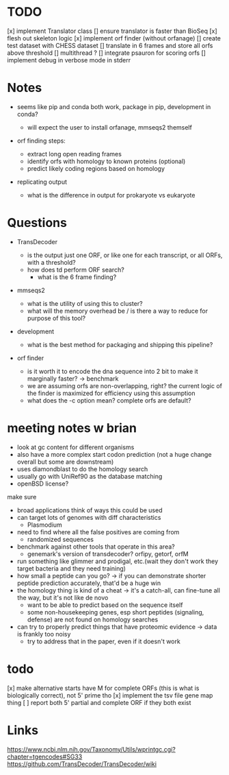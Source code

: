  
# TODO
[x] implement Translator class
    [] ensure translator is faster than BioSeq 
[x] flesh out skeleton logic
[x] implement orf finder (without orfanage)
    [] create test dataset with CHESS dataset
    [] translate in 6 frames and store all orfs above threshold
    [] multithread ? 
[] integrate psauron for scoring orfs
[] implement debug in verbose mode in stderr

# Notes
- seems like pip and conda both work, package in pip, development in conda?
    - will expect the user to install orfanage, mmseqs2 themself

- orf finding steps:
    - extract long open reading frames
    - identify orfs with homology to known proteins (optional)
    - predict likely coding regions based on homology

- replicating output
    - what is the difference in output for prokaryote vs eukaryote
    

# Questions
- TransDecoder
    - is the output just one ORF, or like one for each transcript, or all ORFs, with a threshold?
    - how does td perform ORF search? 
        - what is the 6 frame finding? 

- mmseqs2
    - what is the utility of using this to cluster?
    - what will the memory overhead be / is there a way to reduce for purpose of this tool? 

- development
    - what is the best method for packaging and shipping this pipeline?

- orf finder
    - is it worth it to encode the dna sequence into 2 bit to make it marginally faster? -> benchmark
    - we are assuming orfs are non-overlapping, right? the current logic of the finder is maximized for efficiency using this assumption
    - what does the -c option mean? complete orfs are default?

# meeting notes w brian

- look at gc content for different organisms 
- also have a more complex start codon prediction (not a huge change overall but some are downstream)
- uses diamondblast to do the homology search
- usually go with UniRef90 as the database matching
- openBSD license?

make sure
- broad applications think of ways this could be used
- can target lots of genomes with diff characteristics
    - Plasmodium
- need to find where all the false positives are coming from
    - randomized sequences
- benchmark against other tools that operate in this area?
    - genemark's version of transdecoder? orfipy, getorf, orfM
- run something like glimmer and prodigal, etc.(wait they don't work they target bacteria and they need training)
- how small a peptide can you go? -> if you can demonstrate shorter peptide prediction accurately, that'd be a huge win
- the homology thing is kind of a cheat -> it's a catch-all, can fine-tune all the way, but it's not like de novo
    - want to be able to predict based on the sequence itself
    - some non-housekeeping genes, esp short peptides (signaling, defense) are not found on homology searches
- can try to properly predict things that have proteomic evidence -> data is frankly too noisy
    - try to address that in the paper, even if it doesn't work

# todo
[x] make alternative starts have M for complete ORFs (this is what is biologically correct), not 5' prime tho
[x] implement the tsv file gene map thing
[ ] report both 5' partial and complete ORF if they both exist


# Links
https://www.ncbi.nlm.nih.gov/Taxonomy/Utils/wprintgc.cgi?chapter=tgencodes#SG33
https://github.com/TransDecoder/TransDecoder/wiki